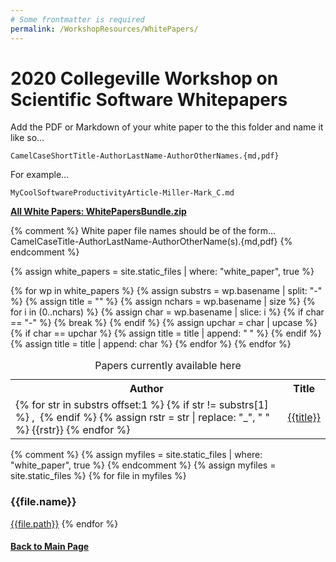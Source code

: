 ```yaml
---
# Some frontmatter is required
permalink: /WorkshopResources/WhitePapers/
---
```

# 2020 Collegeville Workshop on Scientific Software Whitepapers

Add the PDF or Markdown of your white paper to the this folder and
name it like so...

  ```
  CamelCaseShortTitle-AuthorLastName-AuthorOtherNames.{md,pdf}
  ```

For example...

  ```
  MyCoolSoftwareProductivityArticle-Miller-Mark_C.md
  ```

[**All White Papers: WhitePapersBundle.zip**](../WhitePapersBundle.zip)

{% comment %}
  White paper file names should be of the form...
    CamelCaseTitle-AuthorLastName-AuthorOtherName(s).{md,pdf}
{% endcomment %}

{% assign white_papers = site.static_files | where: "white_paper", true %}

<table>
  <caption>Papers currently available here</caption>
  <tr>
    <th>Author</th>
    <th>Title</th>
  </tr>
{% for wp in white_papers %}
  {% assign substrs = wp.basename | split: "-" %}
  <tr>
    <td>
    {% for str in substrs offset:1 %}
        {% if str != substrs[1] %}
           ,&nbsp;
        {% endif %}
        {% assign rstr = str | replace: "_", " " %}
        {{rstr}}
    {% endfor %}
    </td>
    {% assign title = "" %}
    {% assign nchars = wp.basename | size %}
    {% for i in (0..nchars) %}
      {% assign char = wp.basename | slice: i %}
      {% if char == "-" %}
        {% break %}
      {% endif %}
      {% assign upchar = char | upcase %}
      {% if char == upchar %}
         {% assign title = title | append: " " %}
      {% endif %}
      {% assign title = title | append: char %}
    {% endfor %}
    <td><a href="{{wp.name}}">{{title}}</a></td>
  </tr>
{% endfor %}
</table>

{% comment %}
{% assign myfiles = site.static_files | where: "white_paper", true %}
{% endcomment %}
{% assign myfiles = site.static_files %}
{% for file in myfiles %}
<h3>{{file.name}}</h3>
<a href="{{file.path}}">{{file.path}}</a>
{% endfor %}

#### [Back to Main Page](../../index.md)
